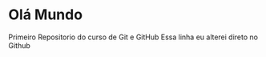# Olá Mundo
 Primeiro Repositorio do curso de Git e GitHub
Essa linha eu alterei direto no Github
 
